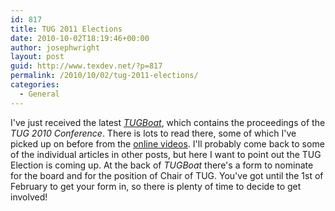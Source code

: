 ```yaml
---
id: 817
title: TUG 2011 Elections
date: 2010-10-02T18:19:46+00:00
author: josephwright
layout: post
guid: http://www.texdev.net/?p=817
permalink: /2010/10/02/tug-2011-elections/
categories:
  - General
---
```

I've just received the latest <em><a href="http://www.tug.org/TUGboat/contents.html">TUGBoat</a></em>, which contains the proceedings of the <em>TUG 2010 Conference</em>. There is lots to read there, some of which I've picked up on before from the <a href="http://river-valley.zeeba.tv/conferences/tug-2010">online videos</a>. I'll probably come back to some of the individual articles in other posts, but here I want to point out the TUG Election is coming up. At the back of <em>TUGBoat</em> there's a form to nominate for the board and for the position of Chair of TUG. You've got until the 1st of February to get your form in, so there is plenty of time to decide to get involved!